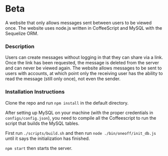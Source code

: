 Beta
=============

A website that only allows messages sent between users to be viewed once. The website uses
node.js written in CoffeeScript and MySQL with the Sequelize ORM.

### Description

Users can create messages without logging in that they can share via a link. Once the link
has been requested, the message is deleted from the server and can never be viewed again. The
website allows messages to be sent to users with accounts, at which point only the receiving
user has the ability to read the message (still only once), not even the sender.

### Installation Instructions

Clone the repo and run `npm install` in the default directory.

After setting up MySQL on your machine (with the proper credentials in `configs/config.json`),
you need to compile all the Coffeescript to run the script that builds the MySQL tables.

First run `./scripts/build.sh` and then run `node ./bin/oneoff/init_db.js` until it says the initialization has finished.

`npm start` then starts the server.
